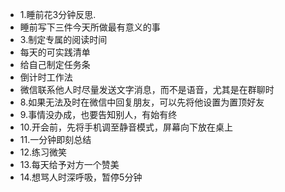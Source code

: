 - 1.睡前花3分钟反思.
- 睡前写下三件今天所做最有意义的事
- 3.制定专属的阅读时间
- 每天的可实践清单
- 给自己制定任务条
- 倒计时工作法
- 微信联系他人时尽量发送文字消息，而不是语音，尤其是在群聊时
- 8.如果无法及时在微信中回复朋友，可以先将他设置为置顶好友
- 9.事情没办成，也要告知别人，有始有终
- 10.开会前，先将手机调至静音模式，屏幕向下放在桌上
- 11.一分钟即刻总结
- 12.练习微笑
- 13.每天给予对方一个赞美
- 14.想骂人时深呼吸，暂停5分钟